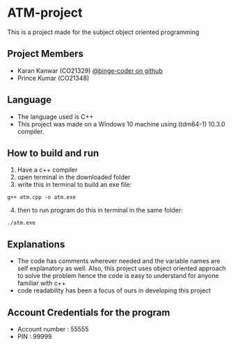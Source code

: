 # ATM-project
This is a project made for the subject object oriented programming

## Project Members
* Karan Kanwar (CO21329) [@binge-coder on github](https://github.com/binge-coder)
* Prince Kumar (CO21348)

## Language
* The language used is C++
* This project was made on a Windows 10 machine using (tdm64-1) 10.3.0 compiler.

## How to build and run
1. Have a c++ compiler
2. open terminal in the downloaded folder
3. write this in terminal to build an exe file:
```
g++ atm.cpp -o atm.exe
```
4. then to run program do this in terminal in the same folder:
```
./atm.exe
```

## Explanations
* The code has comments wherever needed and the variable names are self explanatory as well. Also, this project uses object oriented approach to solve the problem hence the code is easy to understand for anyone familiar with c++
* code readability has been a focus of ours in developing this project

## Account Credentials for the program
* Account number : 55555
* PIN : 99999

